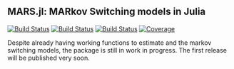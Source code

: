 ## MARS.jl: MARkov Switching models in Julia

[![Build Status](https://github.com/m-dadej/MARS.jl/actions/workflows/CI.yml/badge.svg?branch=main)](https://github.com/m-dadej/MARS.jl/actions/workflows/CI.yml?query=branch%3Amain)
[![Build Status](https://app.travis-ci.com/m-dadej/MARS.jl.svg?branch=main)](https://app.travis-ci.com/m-dadej/MARS.jl)
[![Build Status](https://ci.appveyor.com/api/projects/status/github/m-dadej/MARS.jl?svg=true)](https://ci.appveyor.com/project/m-dadej/MARS-jl)
[![Coverage](https://codecov.io/gh/m-dadej/MARS.jl/branch/main/graph/badge.svg)](https://codecov.io/gh/m-dadej/MARS.jl)

Despite already having working functions to estimate and the markov switching models, the package is still in work in progress. The first release will be published very soon.
